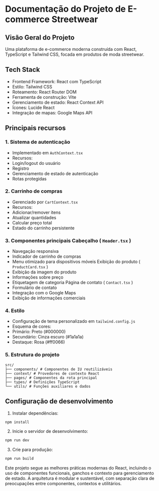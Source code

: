# Documentação do Projeto de E-commerce Streetwear
## Visão Geral do Projeto
Uma plataforma de e-commerce moderna construída com React, TypeScript e Tailwind CSS, focada em produtos de moda streetwear.

## Tech Stack
- Frontend Framework: React com TypeScript
- Estilo: Tailwind CSS
- Roteamento: React Router DOM
- Ferramenta de construção: Vite
- Gerenciamento de estado: React Context API
- Ícones: Lucide React
- Integração de mapas: Google Maps API
## Principais recursos
### 1. Sistema de autenticação
- Implementado em `AuthContext.tsx`
- Recursos:
- Login/logout do usuário
- Registro
- Gerenciamento de estado de autenticação
- Rotas protegidas
### 2. Carrinho de compras
- Gerenciado por `CartContext.tsx`
- Recursos:
- Adicionar/remover itens
- Atualizar quantidades
- Calcular preço total
- Estado do carrinho persistente
### 3. Componentes principais Cabeçalho ( `Header.tsx` )
- Navegação responsiva
- Indicador de carrinho de compras
- Menu otimizado para dispositivos móveis Exibição do produto ( `ProductCard.tsx` )
- Exibição da imagem do produto
- Informações sobre preço
- Etiquetagem de categoria Página de contato ( `Contact.tsx` )
- Formulário de contato
- Integração com o Google Maps
- Exibição de informações comerciais
### 4. Estilo
- Configuração de tema personalizado em `tailwind.config.js`
- Esquema de cores:
- Primário: Preto (#000000)
- Secundário: Cinza escuro (#1a1a1a)
- Destaque: Rosa (#ff0066)
### 5. Estrutura do projeto
```plaintext
src/
├── components/ # Componentes de IU reutilizáveis
├── context/ # Provedores de contexto React
├── pages/ # Componentes da rota principal
├── types/ # Definições TypeScript
└── utils/ # Funções auxiliares e dados
```

## Configuração de desenvolvimento
1. Instalar dependências:
```bash
npm install
```

2. Inicie o servidor de desenvolvimento:
```bash
npm run dev
```

3. Crie para produção:
```bash
npm run build
```

Este projeto segue as melhores práticas modernas do React, incluindo o uso de componentes funcionais, ganchos e contexto para gerenciamento de estado. A arquitetura é modular e sustentável, com separação clara de preocupações entre componentes, contextos e utilitários.
